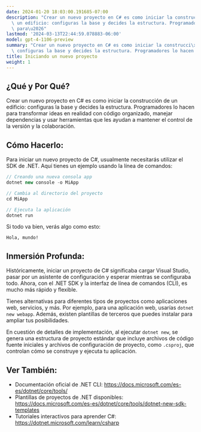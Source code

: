 ```yaml
---
date: 2024-01-20 18:03:00.191685-07:00
description: "Crear un nuevo proyecto en C# es como iniciar la construcci\xF3n de\
  \ un edificio: configuras la base y decides la estructura. Programadores lo hacen\
  \ para\u2026"
lastmod: '2024-03-13T22:44:59.078883-06:00'
model: gpt-4-1106-preview
summary: "Crear un nuevo proyecto en C# es como iniciar la construcci\xF3n de un edificio:\
  \ configuras la base y decides la estructura. Programadores lo hacen para\u2026"
title: Iniciando un nuevo proyecto
weight: 1
---
```


## ¿Qué y Por Qué?

Crear un nuevo proyecto en C# es como iniciar la construcción de un edificio: configuras la base y decides la estructura. Programadores lo hacen para transformar ideas en realidad con código organizado, manejar dependencias y usar herramientas que les ayudan a mantener el control de la versión y la colaboración.

## Cómo Hacerlo:

Para iniciar un nuevo proyecto de C#, usualmente necesitarás utilizar el SDK de .NET. Aquí tienes un ejemplo usando la línea de comandos:

```C#
// Creando una nueva consola app
dotnet new console -o MiApp

// Cambia al directorio del proyecto
cd MiApp

// Ejecuta la aplicación
dotnet run
```

Si todo va bien, verás algo como esto:

```plaintext
Hola, mundo!
```

## Inmersión Profunda:

Históricamente, iniciar un proyecto de C# significaba cargar Visual Studio, pasar por un asistente de configuración y esperar mientras se configuraba todo. Ahora, con el .NET SDK y la interfaz de línea de comandos (CLI), es mucho más rápido y flexible.

Tienes alternativas para diferentes tipos de proyectos como aplicaciones web, servicios, y más. Por ejemplo, para una aplicación web, usarías `dotnet new webapp`. Además, existen plantillas de terceros que puedes instalar para ampliar tus posibilidades.

En cuestión de detalles de implementación, al ejecutar `dotnet new`, se genera una estructura de proyecto estándar que incluye archivos de código fuente iniciales y archivos de configuración de proyecto, como `.csproj`, que controlan cómo se construye y ejecuta tu aplicación.

## Ver También:

- Documentación oficial de .NET CLI: https://docs.microsoft.com/es-es/dotnet/core/tools/
- Plantillas de proyectos de .NET disponibles: https://docs.microsoft.com/es-es/dotnet/core/tools/dotnet-new-sdk-templates
- Tutoriales interactivos para aprender C#: https://dotnet.microsoft.com/learn/csharp
